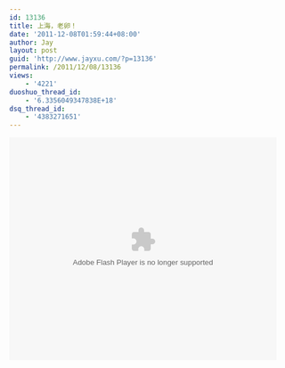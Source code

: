 ```yaml
---
id: 13136
title: 上海，老卵！
date: '2011-12-08T01:59:44+08:00'
author: Jay
layout: post
guid: 'http://www.jayxu.com/?p=13136'
permalink: /2011/12/08/13136
views:
    - '4221'
duoshuo_thread_id:
    - '6.3356049347838E+18'
dsq_thread_id:
    - '4383271651'
---
```


<embed src="http://www.tudou.com/v/NyZNRud4I6Q/v.swf" type="application/x-shockwave-flash" allowscriptaccess="always" allowfullscreen="true" wmode="opaque" width="480" height="400"></embed>
